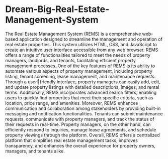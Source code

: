 # Dream-Big-Real-Estate-Management-System
The Real Estate Management System (REMS) is a comprehensive web-based 
application designed to streamline the management and operation of real estate properties. This 
system utilizes HTML, CSS, and JavaScript to create an intuitive user interface accessible from 
any web browser. REMS offers a range of functionalities tailored to meet the needs of property 
managers, landlords, and tenants, facilitating efficient property management processes. One of the 
key features of REMS is its ability to automate various aspects of property management, including 
property listing, tenant screening, lease management, and maintenance requests. Through a userfriendly interface, property managers can easily add, edit, and update property listings with detailed 
descriptions, images, and rental terms. Additionally, REMS incorporates advanced search filters, 
enabling users to quickly find properties that meet their specific criteria, such as location, price 
range, and amenities. Moreover, REMS enhances communication and collaboration among 
stakeholders by providing built-in messaging and notification functionalities. Tenants can submit 
maintenance requests, communicate with property managers, and track the status of their requests 
in real-time. Property managers, on the other hand, can efficiently respond to inquiries, manage 
lease agreements, and schedule property viewings through the platform. Overall, REMS offers a 
centralized platform that simplifies real estate management tasks, improves transparency, and 
enhances the overall experience for property owners, managers, and tenants alike.

